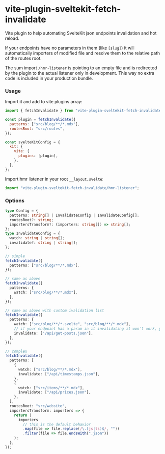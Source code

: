 # vite-plugin-sveltekit-fetch-invalidate

Vite plugin to help automating SvelteKit json endpoints invalidation and hot reload.

If your endpoints have no parameters in them (like `[slug]`) it will automatically importers of modified file and resolve them to the relative path of the routes root.

The sum import `/hmr-listener` is pointing to an empty file and is redirected by the plugin to the actual listener only in development. This way no extra code is included in your production bundle.

### Usage

Import it and add to vite plugins array:

```js
import { fetchInvalidate } from "vite-plugin-sveltekit-fetch-invalidate";

const plugin = fetchInvalidate({
  patterns: ["src/blog/**/*.mdx"],
  routesRoot: "src/routes",
});

const svelteKitConfig = {
  kit: {
    vite: {
      plugins: [plugin],
    },
  },
};
```

Import hmr listener in your root `__layout.svelte`:

```ts
import "vite-plugin-sveltekit-fetch-invalidate/hmr-listener";
```

### Options

```ts
type Config = {
  patterns: string[] | InvalidateConfig | InvalidateConfig[];
  routesRoot?: string;
  importersTransform?: (importers: string[]) => string[];
};
type InvalidateConfig = {
  watch: string | string[];
  invalidate?: string | string[];
};
```

```ts
// simple
fetchInvalidate({
  patterns: ["src/blog/**/*.mdx"],
});

// same as above
fetchInvalidate({
  patterns: {
    watch: ["src/blog/**/*.mdx"],
  },
});

// same as above with custom ivalidation list
fetchInvalidate({
  patterns: {
    watch: ["src/blog/**/*.svelte", "src/blog/**/*.mdx"],
    // if your endpoint has a param in it invalidating it won't work, you have to specify manual list
    invalidate: ["/api/get-posts.json"],
  },
});

// complex
fetchInvalidate({
  patterns: [
    {
      watch: ["src/blog/**/*.mdx"],
      invalidate: ["/api/timestamps.json"],
    },
    {
      watch: ["src/items/**/*.mdx"],
      invalidate: ["/api/prices.json"],
    },
  ],
  routesRoot: "src/website",
  importersTransform: importers => {
    return (
      importers
        // this is the default behavior
        .map(file => file.replace(/\.(js|ts)$/, ""))
        .filter(file => file.endsWith(".json"))
    );
  },
});
```
